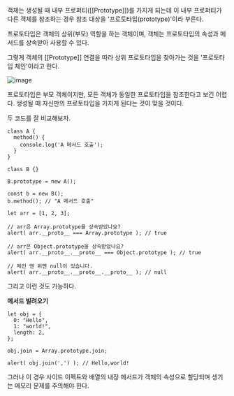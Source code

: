 객체는 생성될 때 내부 프로퍼티([[Prototype]])를 가지게 되는데 이 내부 프로퍼티가 다른 객체를 참조하는 경우 참조 대상을 '프로토타입(prototype)'이라 부른다.

프로토타입은 객체의 상위(부모) 역할을 하는 객체이며, 객체는 프로토타입의 속성과 메서드를 상속받아 사용할 수 있다.

그렇게 객체의 [[Prototype]] 연결을 따라 상위 프로토타입을 찾아가는 것을 '프로토타입 체인'이라고 한다.

![image](https://github.com/jhchoi1182/next-blog/assets/116577489/fe34c287-dc96-4bdc-b51f-8e5c15a7394a)

프로토타입은 부모 객체이지만, 모든 객체가 동일한 프로토타입을 참조한다고 보긴 어렵다. 생성될 때 자신만의 프로토타입을 가지게 된다는 것이 맞을 것이다.

두 코드를 잘 비교해보자.

```
class A {
  method() {
    console.log('A 메서드 호출');
  }
}

class B {}

B.prototype = new A();

const b = new B();
b.method(); // "A 메서드 호출"
```

```
let arr = [1, 2, 3];

// arr은 Array.prototype을 상속받았나요?
alert( arr.__proto__ === Array.prototype ); // true

// arr은 Object.prototype을 상속받았나요?
alert( arr.__proto__.__proto__ === Object.prototype ); // true

// 체인 맨 위엔 null이 있습니다.
alert( arr.__proto__.__proto__.__proto__ ); // null
```

그리고 이런 것도 가능하다.

**메서드 빌려오기**

```
let obj = {
  0: "Hello",
  1: "world!",
  length: 2,
};

obj.join = Array.prototype.join;

alert( obj.join(',') ); // Hello,world!
```

그러나 이 경우 사이드 이펙트와 배열의 내장 메서드가 객체의 속성으로 할당되며 생기는 메모리 문제를 주의해야 한다.
